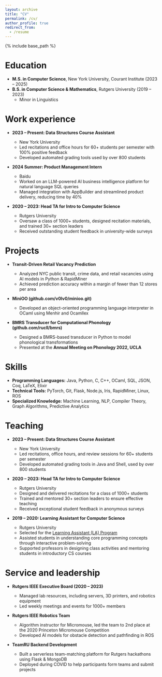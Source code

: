 ```yaml
---
layout: archive
title: "CV"
permalink: /cv/
author_profile: true
redirect_from:
  - /resume
---
```


{% include base_path %}

Education
======
* **M.S. in Computer Science**, New York University, Courant Institute (2023 – 2025)
* **B.S. in Computer Science & Mathematics**, Rutgers University (2019 – 2023)
  * Minor in Linguistics

Work experience
======
* **2023 – Present: Data Structures Course Assistant**
  * New York University
  * Led recitations and office hours for 60+ students per semester with 100% positive feedback
  * Developed automated grading tools used by over 800 students

* **2024 Summer: Product Management Intern**
  * Baidu
  * Worked on an LLM-powered AI business intelligence platform for natural language SQL queries
  * Managed integration with AppBuilder and streamlined product delivery, reducing time by 40%

* **2020 – 2023: Head TA for Intro to Computer Science**
  * Rutgers University
  * Oversaw a class of 1000+ students, designed recitation materials, and trained 30+ section leaders
  * Received outstanding student feedback in university-wide surveys

Projects
======
* **Transit-Driven Retail Vacancy Prediction**
  * Analyzed NYC public transit, crime data, and retail vacancies using AI models in Python & RapidMiner
  * Achieved prediction accuracy within a margin of fewer than 12 stores per area

* **MiniOO (github.com/v0lv0/minioo.git)**
  * Developed an object-oriented programming language interpreter in OCaml using Menhir and Ocamllex

* **BMRS Transducer for Computational Phonology (github.com/rucll/bmrs)**
  * Designed a BMRS-based transducer in Python to model phonological transformations
  * Presented at the **Annual Meeting on Phonology 2022, UCLA**

Skills
======
* **Programming Languages:** Java, Python, C, C++, OCaml, SQL, JSON, Coq, LaTeX, Elixir  
* **Technical Tools:** PyTorch, Git, Flask, Node.js, Iris, RapidMiner, Linux, ROS  
* **Specialized Knowledge:** Machine Learning, NLP, Compiler Theory, Graph Algorithms, Predictive Analytics  
<!-- 
Publications
======
<ul>{% for post in site.publications %}
  {% include archive-single-cv.html %}
{% endfor %}</ul>

Talks
======
<ul>{% for post in site.talks %}
  {% include archive-single-talk-cv.html %}
{% endfor %}</ul> -->

Teaching
======
* **2023 – Present: Data Structures Course Assistant**
  * New York University
  * Led recitations, office hours, and review sessions for 60+ students per semester
  * Developed automated grading tools in Java and Shell, used by over 800 students

* **2020 – 2023: Head TA for Intro to Computer Science**
  * Rutgers University
  * Designed and delivered recitations for a class of 1000+ students
  * Trained and mentored 30+ section leaders to ensure effective teaching
  * Received exceptional student feedback in anonymous surveys

* **2019 – 2020: Learning Assistant for Computer Science**
  * Rutgers University
  * Selected for the [Learning Assistant (LA) Program](https://ceils.ucla.edu/learning-communities-trainings/learning-assistant-program/)
  * Assisted students in understanding core programming concepts through interactive problem-solving
  * Supported professors in designing class activities and mentoring students in introductory CS courses

Service and leadership
======
* **Rutgers IEEE Executive Board (2020 – 2023)**
  * Managed lab resources, including servers, 3D printers, and robotics equipment
  * Led weekly meetings and events for 1000+ members

* **Rutgers IEEE Robotics Team**
  * Algorithm instructor for Micromouse, led the team to 2nd place at the 2020 Princeton Micromouse Competition
  * Developed AI models for obstacle detection and pathfinding in ROS

* **TeamRU Backend Development**
  * Built a serverless team-matching platform for Rutgers hackathons using Flask & MongoDB
  * Deployed during COVID to help participants form teams and submit projects

